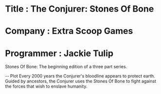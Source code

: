 # Title       : The Conjurer: Stones Of Bone
# Company     : Extra Scoop Games
# Programmer  : Jackie Tulip

Stones Of Bone: The beginning edition of a three part series.

-- Plot
Every 2000 years the Conjurer's bloodline appears to protect earth.
Guided by ancestors, the Conjurer uses the Stones Of Bone to fight against
the forces that wish to enslave humanity.
